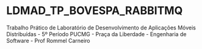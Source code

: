 # LDMAD_TP_BOVESPA_RABBITMQ
Trabalho Prático de Laboratório de Desenvolvimento de Aplicações Móveis Distribuídas - 5º Período PUCMG - Praça da Liberdade - Engenharia de Software - Prof Rommel Carneiro
